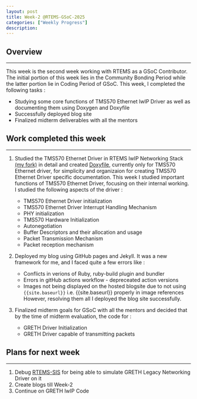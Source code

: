 ```yaml
---
layout: post
title: Week-2 @RTEMS-GSoC-2025
categories: ["Weekly Progress"]
description: 
---
```


## Overview
-------------------------------
This week is the second week working with RTEMS as a GSoC Contributor. The initial portion of this week lies in the Community Bonding Period while the latter portion lie in Coding Period of GSoC. This week, I completed the following tasks :
+ Studying some core functions of TMS570 Ethernet lwIP Driver as well as documenting them using Doxygen and Doxyfile
+ Successfully deployed blog site
+ Finalized midterm deliverables with all the mentors

## Work completed this week
----------------------------------

1. Studied the TMS570 Ethernet Driver in RTEMS lwIP Networking Stack [(my fork)](https://gitlab.rtems.org/prithvi77/rtems-lwip/-/blob/TMS570_lwIP_Documentation/rtemslwip/tms570/tms570_netif.c?ref_type=heads) in detail and created [Doxyfile](https://gitlab.rtems.org/prithvi77/rtems-lwip/-/blob/TMS570_lwIP_Documentation/Doxyfile?ref_type=heads), currently only for TMS570 Ethernet driver, for simplicity and organizaion for creating TMS570 Ethernet Driver specific documentation. This week I studied important functions of TMS570 Ethernet Driver, focusing on their internal working. I studied the following aspects of the driver : 
    + TMS570 Ethernet Driver initialization
    + TMS570 Ethernet Driver Interrupt Handling Mechanism
    + PHY initialization
    + TMS570 Hardware Initialization
    + Autonegotiation
    + Buffer Descriptors and their allocation and usage
    + Packet Transmission Mechanism
    + Packet reception mechanism

2. Deployed my blog using GitHub pages and Jekyll. It was a new framework for me, and I faced quite a few errors like :
    + Conflicts in verions of Ruby, ruby-build plugin and bundler 
    + Errors in gitHub actions workflow - depreceated action versions
    + Images not being displayed on the hosted blogsite due to not using `{{site.baseurl}}` i.e. {{site.baseurl}} properly in image references
However, resolving them all I deployed the blog site successfully.

3. Finalized midterm goals for GSoC with all the mentors and decided that by the time of midterm evaluation, the code for : 
    + GRETH Driver Initialization
    + GRETH Driver capable of transmitting packets

## Plans for next week
----------------------------------
1. Debug [RTEMS-SIS](https://gitlab.rtems.org/rtems/tools/rtems-sis) for being able to simulate GRETH Legacy Networking Driver on it
2. Create blogs till Week-2
3. Continue on GRETH lwIP Code